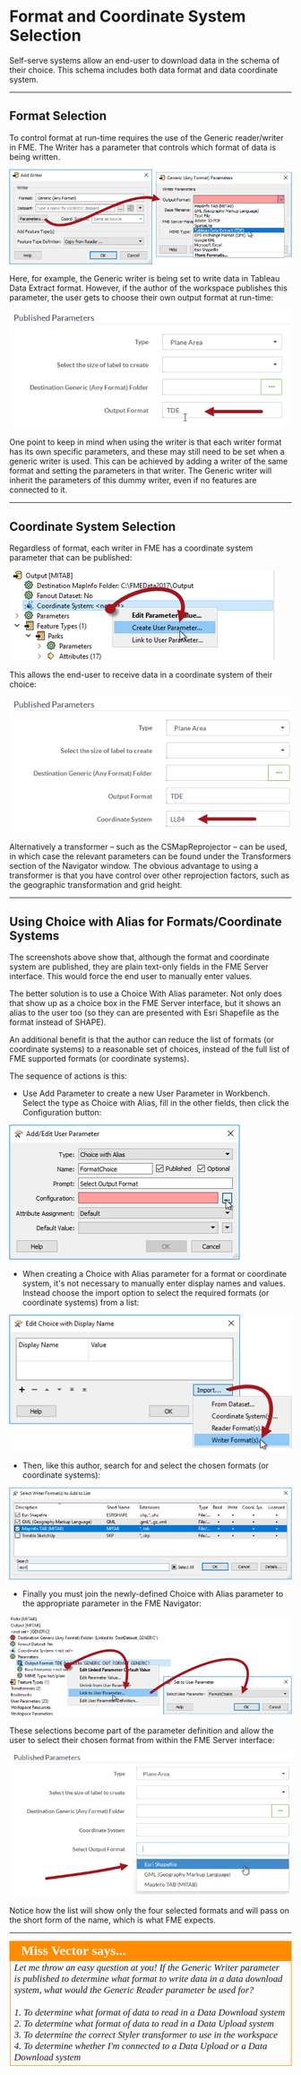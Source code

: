 # Format and Coordinate System Selection #

Self-serve systems allow an end-user to download data in the schema of their choice. This schema includes both data format and data coordinate system.

---

## Format Selection ##

To control format at run-time requires the use of the Generic reader/writer in FME. The Writer has a parameter that controls which format of data is being written. 

![](./Images/Img2.013.GenericWriterFormatParameter.png)

Here, for example, the Generic writer is being set to write data in Tableau Data Extract format. However, if the author of the workspace publishes this parameter, the user gets to choose their own output format at run-time:

![](./Images/Img2.014.GenericWriterParameterPrompt.png)

One point to keep in mind when using the writer is that each writer format has its own specific parameters, and these may still need to be set when a generic writer is used. This can be achieved by adding a writer of the same format and setting the parameters in that writer. The Generic writer will inherit the parameters of this dummy writer, even if no features are connected to it.

---

## Coordinate System Selection ##

Regardless of format, each writer in FME has a coordinate system parameter that can be published:

![](./Images/Img2.015.WriterCoordSysParameter.png)

This allows the end-user to receive data in a coordinate system of their choice:

![](./Images/Img2.016.WriterCoordSysParameterPrompt.png)

Alternatively a transformer – such as the CSMapReprojector – can be used, in which case the relevant parameters can be found under the Transformers section of the Navigator window. The obvious advantage to using a transformer is that you have control over other reprojection factors, such as the geographic transformation and grid height.

---

## Using Choice with Alias for Formats/Coordinate Systems ##

The screenshots above show that, although the format and coordinate system are published, they are plain text-only fields in the FME Server interface. This would force the end user to manually enter values.

The better solution is to use a Choice With Alias parameter. Not only does that show up as a choice box in the FME Server interface, but it shows an alias to the user too (so they can are presented with Esri Shapefile as the format instead of SHAPE).

An additional benefit is that the author can reduce the list of formats (or coordinate systems) to a reasonable set of choices, instead of the full list of FME supported formats (or coordinate systems).

The sequence of actions is this:

- Use Add Parameter to create a new User Parameter in Workbench. Select the type as Choice with Alias, fill in the other fields, then click the Configuration button:

![](./Images/Img2.017.ChoiceWithAliasCreation.png)

- When creating a Choice with Alias parameter for a format or coordinate system, it's not necessary to manually enter display names and values. Instead choose the import option to select the required formats (or coordinate systems) from a list:

![](./Images/Img2.018.ChoiceWithAliasImportFormat.png)

- Then, like this author, search for and select the chosen formats (or coordinate systems):

![](./Images/Img2.019.ChoiceWithAliasFormatPick.png)

- Finally you must join the newly-defined Choice with Alias parameter to the appropriate parameter in the FME Navigator:

![](./Images/Img2.020.PublishedParameterLink.png)

These selections become part of the parameter definition and allow the user to select their chosen format from within the FME Server interface:

![](./Images/Img2.021.ChoiceWithAliasCoordSysSelected.png)

Notice how the list will show only the four selected formats and will pass on the short form of the name, which is what FME expects. 

---

<!--Person X Says Section-->

<table style="border-spacing: 0px">
<tr>
<td style="vertical-align:middle;background-color:darkorange;border: 2px solid darkorange">
<i class="fa fa-quote-left fa-lg fa-pull-left fa-fw" style="color:white;padding-right: 12px;vertical-align:text-top"></i>
<span style="color:white;font-size:x-large;font-weight: bold;font-family:serif">Miss Vector says...</span>
</td>
</tr>

<tr>
<td style="border: 1px solid darkorange">
<span style="font-family:serif; font-style:italic; font-size:larger">
Let me throw an easy question at you! If the Generic Writer parameter is published to determine what format to write data in a data download system, what would the Generic Reader parameter be used for?
<br><br>1. To determine what format of data to read in a Data Download system
<br>2. To determine what format of data to read in a Data Upload system
<br>3. To determine the correct Styler transformer to use in the workspace
<br>4. To determine whether I'm connected to a Data Upload or a Data Download system 
</span>
</td>
</tr>
</table>
